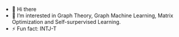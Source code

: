 - 👋 Hi there
- 👀 I’m interested in Graph Theory, Graph Machine Learning, Matrix Optimization and Self-surpervised Learning.
- ⚡ Fun fact: INTJ-T
<!---
spidercatfly/spidercatfly is a ✨ special ✨ repository because its `README.md` (this file) appears on your GitHub profile.
You can click the Preview link to take a look at your changes.
--->
